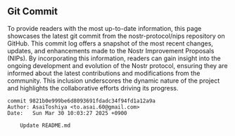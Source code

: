 ## Git Commit
To provide readers with the most up-to-date information, this page showcases the latest git commit from the nostr-protocol/nips repository on GitHub. This commit log offers a snapshot of the most recent changes, updates, and enhancements made to the Nostr Improvement Proposals (NIPs). By incorporating this information, readers can gain insight into the ongoing development and evolution of the Nostr protocol, ensuring they are informed about the latest contributions and modifications from the community. This inclusion underscores the dynamic nature of the project and highlights the collaborative efforts driving its progress.

```shell
commit 9821b0e999be6d8093691fdadc34f94fd1a12a9a
Author: AsaiToshiya <to.asai.60@gmail.com>
Date:   Sun Mar 30 10:03:27 2025 +0900

    Update README.md
```
